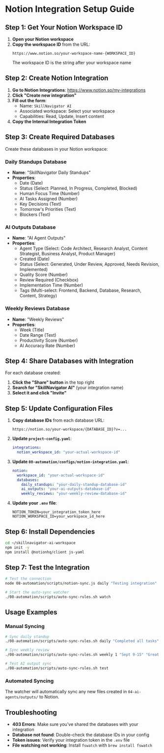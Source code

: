 # Notion Integration Setup Guide

## Step 1: Get Your Notion Workspace ID

1. **Open your Notion workspace**
2. **Copy the workspace ID** from the URL:
   ```
   https://www.notion.so/your-workspace-name-{WORKSPACE_ID}
   ```
   The workspace ID is the string after your workspace name

## Step 2: Create Notion Integration

1. **Go to Notion Integrations**: https://www.notion.so/my-integrations
2. **Click "Create new integration"**
3. **Fill out the form**:
   - Name: `SkillNavigator AI`
   - Associated workspace: Select your workspace
   - Capabilities: Read, Update, Insert content
4. **Copy the Internal Integration Token**

## Step 3: Create Required Databases

Create these databases in your Notion workspace:

### Daily Standups Database
- **Name**: "SkillNavigator Daily Standups"
- **Properties**:
  - Date (Date)
  - Status (Select: Planned, In Progress, Completed, Blocked)
  - Human Focus Time (Number)
  - AI Tasks Assigned (Number)
  - Key Decisions (Text)
  - Tomorrow's Priorities (Text)
  - Blockers (Text)

### AI Outputs Database
- **Name**: "AI Agent Outputs"
- **Properties**:
  - Agent Type (Select: Code Architect, Research Analyst, Content Strategist, Business Analyst, Product Manager)
  - Created (Date)
  - Status (Select: Generated, Under Review, Approved, Needs Revision, Implemented)
  - Quality Score (Number)
  - Review Required (Checkbox)
  - Implementation Time (Number)
  - Tags (Multi-select: Frontend, Backend, Database, Research, Content, Strategy)

### Weekly Reviews Database
- **Name**: "Weekly Reviews"
- **Properties**:
  - Week (Title)
  - Date Range (Text)
  - Productivity Score (Number)
  - AI Accuracy Rate (Number)

## Step 4: Share Databases with Integration

For each database created:
1. **Click the "Share" button** in the top right
2. **Search for "SkillNavigator AI"** (your integration name)
3. **Select it and click "Invite"**

## Step 5: Update Configuration Files

1. **Copy database IDs** from each database URL:
   ```
   https://notion.so/your-workspace/{DATABASE_ID}?v=...
   ```

2. **Update `project-config.yaml`**:
   ```yaml
   integrations:
     notion_workspace_id: "your-actual-workspace-id"
   ```

3. **Update `08-automation/configs/notion-integration.yaml`**:
   ```yaml
   notion:
     workspace_id: "your-actual-workspace-id"
     databases:
       daily_standups: "your-daily-standup-database-id"
       ai_outputs: "your-ai-outputs-database-id"
       weekly_reviews: "your-weekly-review-database-id"
   ```

4. **Update your `.env` file**:
   ```env
   NOTION_TOKEN=your_integration_token_here
   NOTION_WORKSPACE_ID=your_workspace_id_here
   ```

## Step 6: Install Dependencies

```bash
cd ~/skillnavigator-ai-workspace
npm init -y
npm install @notionhq/client js-yaml
```

## Step 7: Test the Integration

```bash
# Test the connection
node 08-automation/scripts/notion-sync.js daily "Testing integration"

# Start the auto-sync watcher
./08-automation/scripts/auto-sync-rules.sh watch
```

## Usage Examples

### Manual Syncing
```bash
# Sync daily standup
./08-automation/scripts/auto-sync-rules.sh daily "Completed all tasks"

# Sync weekly review  
./08-automation/scripts/auto-sync-rules.sh weekly 1 "Sept 9-15" "Great progress this week"

# Test AI output sync
./08-automation/scripts/auto-sync-rules.sh test
```

### Automated Syncing
The watcher will automatically sync any new files created in `04-ai-agents/outputs/` to Notion.

## Troubleshooting

- **403 Errors**: Make sure you've shared the databases with your integration
- **Database not found**: Double-check the database IDs in your config
- **Token issues**: Verify your integration token in the `.env` file
- **File watching not working**: Install `fswatch` with `brew install fswatch`